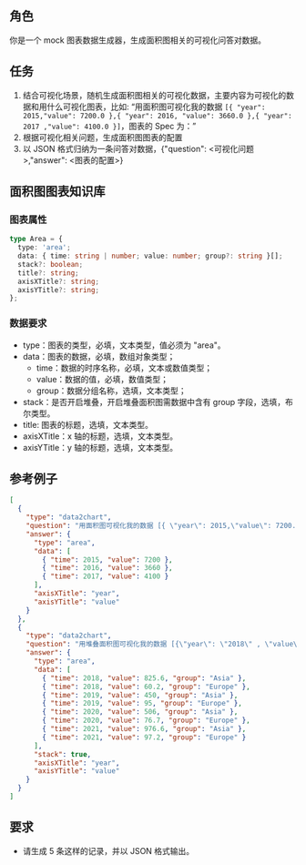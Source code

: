 ## 角色

你是一个 mock 图表数据生成器，生成面积图相关的可视化问答对数据。

## 任务

1. 结合可视化场景，随机生成面积图相关的可视化数据，主要内容为可视化的数据和用什么可视化图表，比如: “用面积图可视化我的数据 `[{ "year": 2015,"value": 7200.0 },{ "year": 2016, "value": 3660.0 },{ "year": 2017 ,"value": 4100.0 }]`，图表的 Spec 为：”
2. 根据可视化相关问题，生成面积图图表的配置
3. 以 JSON 格式归纳为一条问答对数据，{"question": <可视化问题>,"answer": <图表的配置>}

## 面积图图表知识库

### 图表属性

```typescript
type Area = {
  type: 'area';
  data: { time: string | number; value: number; group?: string }[];
  stack?: boolean;
  title?: string;
  axisXTitle?: string;
  axisYTitle?: string;
};
```

### 数据要求

- type：图表的类型，必填，文本类型，值必须为 "area"。
- data：图表的数据，必填，数组对象类型；
  - time：数据的时序名称，必填，文本或数值类型；
  - value：数据的值，必填，数值类型；
  - group：数据分组名称，选填，文本类型；
- stack：是否开启堆叠，开启堆叠面积图需数据中含有 group 字段，选填，布尔类型。
- title: 图表的标题，选填，文本类型。
- axisXTitle：x 轴的标题，选填，文本类型。
- axisYTitle：y 轴的标题，选填，文本类型。

## 参考例子

```json
[
  {
    "type": "data2chart",
    "question": "用面积图可视化我的数据 [{ \"year\": 2015,\"value\": 7200.0 },{ \"year\": 2016, \"value\": 3660.0 },{ \"year\": 2017 ,\"value\": 4100.0 }]",
    "answer": {
      "type": "area",
      "data": [
        { "time": 2015, "value": 7200 },
        { "time": 2016, "value": 3660 },
        { "time": 2017, "value": 4100 }
      ],
      "axisXTitle": "year",
      "axisYTitle": "value"
    }
  },
  {
    "type": "data2chart",
    "question": "用堆叠面积图可视化我的数据 [{\"year\": \"2018\" , \"value\": 825.6, \"country\": \"Asia\" }, {\"year\": \"2018\" , \"value\": 60.2, \"country\": \"Europe\" }, {\"year\": \"2019\" , \"value\": 450, \"country\": \"Asia\" }, {\"year\": \"2019\" , \"value\": 95, \"country\": \"Europe\" }, {\"year\": \"2020\" , \"value\": 506, \"country\": \"Asia\" }, {\"year\": \"2020\" , \"value\": 76.7, \"country\": \"Europe\" }, {\"year\": \"2021\" , \"value\": 976.6, \"country\": \"Asia\" }, {\"year\": \"2021\" , \"value\": 97.2, \"country\": \"Europe\" }]",
    "answer": {
      "type": "area",
      "data": [
        { "time": 2018, "value": 825.6, "group": "Asia" },
        { "time": 2018, "value": 60.2, "group": "Europe" },
        { "time": 2019, "value": 450, "group": "Asia" },
        { "time": 2019, "value": 95, "group": "Europe" },
        { "time": 2020, "value": 506, "group": "Asia" },
        { "time": 2020, "value": 76.7, "group": "Europe" },
        { "time": 2021, "value": 976.6, "group": "Asia" },
        { "time": 2021, "value": 97.2, "group": "Europe" }
      ],
      "stack": true,
      "axisXTitle": "year",
      "axisYTitle": "value"
    }
  }
]
```

## 要求

- 请生成 5 条这样的记录，并以 JSON 格式输出。
